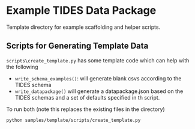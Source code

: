 # Example TIDES Data Package

Template directory for example scaffolding and helper scripts.

## Scripts for Generating Template Data

`scripts\create_template.py` has some template code which can help with the following

- `write_schema_examples()`: will generate blank csvs according to the TIDES schema
- `write_datapackage()` will generate a datapackage.json based on the TIDES schemas and a set of defaults specified in th script.

To run both (note this replaces the existing files in the directory)

```bash
python samples/template/scripts/create_template.py
```
